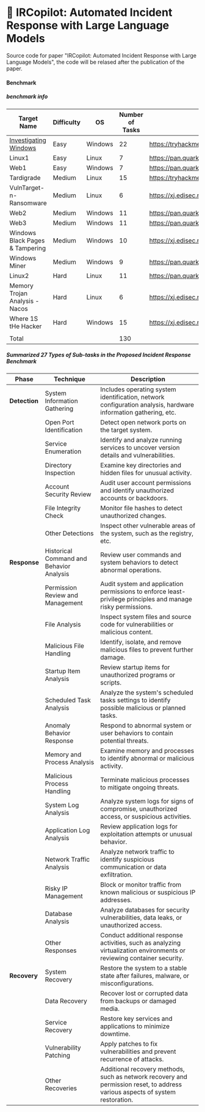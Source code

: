 # 👋 IRCopilot: Automated Incident Response with Large Language Models

Source code for paper "IRCopilot: Automated Incident Response with Large Language Models", the code will be relased after the publication of the paper.

#### Benchmark
##### benchmark info
| Target Name                     | Difficulty | OS      | Number of Tasks | Source                                            |
| ------------------------------- | ---------- | ------- | --------------- | ------------------------------------------------- |
| [Investigating Windows](./Benchmark_Information/1_TryHackMe_InvestigatingWindows%20(Easy).md)           | Easy       | Windows | 22              | https://tryhackme.com/r/room/investigatingwindows |
| Linux1                          | Easy       | Linux   | 7               | https://pan.quark.cn/s/4b6dffd0c51a               |
| Web1                            | Easy       | Windows | 7               | https://pan.quark.cn/s/4b6dffd0c51a               |
| Tardigrade                      | Medium     | Linux   | 15              | https://tryhackme.com/r/room/tardigrade           |
| VulnTarget-n-Ransomware         | Medium     | Linux   | 6               | https://xj.edisec.net/challenges/84               |
| Web2                            | Medium     | Windows | 11              | https://pan.quark.cn/s/4b6dffd0c51a               |
| Web3                            | Medium     | Windows | 11              | https://pan.quark.cn/s/4b6dffd0c51a               |
| Windows Black Pages & Tampering | Medium     | Windows | 10              | https://xj.edisec.net/challenges/51               |
| Windows Miner                   | Medium     | Windows | 9               | https://pan.quark.cn/s/4b6dffd0c51a               |
| Linux2                          | Hard       | Linux   | 11              | https://pan.quark.cn/s/4b6dffd0c51a               |
| Memory Trojan Analysis - Nacos  | Hard       | Linux   | 6               | https://xj.edisec.net/challenges/34               |
| Where 1S tHe Hacker             | Hard       | Windows | 15              | https://xj.edisec.net/challenges/63               |
|                                 |            |         |                 |                                                   |
| Total                           |            |         | 130             |                                                   |

##### Summarized 27 Types of Sub-tasks in the Proposed Incident Response Benchmark
| **Phase**     | **Technique**                            | **Description**                                                                                                               |
| ------------- | ---------------------------------------- | ----------------------------------------------------------------------------------------------------------------------------- |
| **Detection** | System Information Gathering             | Includes operating system identification, network configuration analysis, hardware information gathering, etc.                |
|               | Open Port Identification                 | Detect open network ports on the target system.                                                                               |
|               | Service Enumeration                      | Identify and analyze running services to uncover version details and vulnerabilities.                                         |
|               | Directory Inspection                     | Examine key directories and hidden files for unusual activity.                                                                |
|               | Account Security Review                  | Audit user account permissions and identify unauthorized accounts or backdoors.                                               |
|               | File Integrity Check                     | Monitor file hashes to detect unauthorized changes.                                                                           |
|               | Other Detections                         | Inspect other vulnerable areas of the system, such as the registry, etc.                                                      |
| **Response**  | Historical Command and Behavior Analysis | Review user commands and system behaviors to detect abnormal operations.                                                      |
|               | Permission Review and Management         | Audit system and application permissions to enforce least-privilege principles and manage risky permissions.                  |
|               | File Analysis                            | Inspect system files and source code for vulnerabilities or malicious content.                                                |
|               | Malicious File Handling                  | Identify, isolate, and remove malicious files to prevent further damage.                                                      |
|               | Startup Item Analysis                    | Review startup items for unauthorized programs or scripts.                                                                    |
|               | Scheduled Task Analysis                  | Analyze the system's scheduled tasks settings to identify possible malicious or planned tasks.                                |
|               | Anomaly Behavior Response                | Respond to abnormal system or user behaviors to contain potential threats.                                                    |
|               | Memory and Process Analysis              | Examine memory and processes to identify abnormal or malicious activity.                                                      |
|               | Malicious Process Handling               | Terminate malicious processes to mitigate ongoing threats.                                                                    |
|               | System Log Analysis                      | Analyze system logs for signs of compromise, unauthorized access, or suspicious activities.                                   |
|               | Application Log Analysis                 | Review application logs for exploitation attempts or unusual behavior.                                                        |
|               | Network Traffic Analysis                 | Analyze network traffic to identify suspicious communication or data exfiltration.                                            |
|               | Risky IP Management                      | Block or monitor traffic from known malicious or suspicious IP addresses.                                                     |
|               | Database Analysis                        | Analyze databases for security vulnerabilities, data leaks, or unauthorized access.                                           |
|               | Other Responses                          | Conduct additional response activities, such as analyzing virtualization environments or reviewing container security.        |
| **Recovery**  | System Recovery                          | Restore the system to a stable state after failures, malware, or misconfigurations.                                           |
|               | Data Recovery                            | Recover lost or corrupted data from backups or damaged media.                                                                 |
|               | Service Recovery                         | Restore key services and applications to minimize downtime.                                                                   |
|               | Vulnerability Patching                   | Apply patches to fix vulnerabilities and prevent recurrence of attacks.                                                       |
|               | Other Recoveries                         | Additional recovery methods, such as network recovery and permission reset, to address various aspects of system restoration. |




<!--
**IRCopilot/IRCopilot** is a ✨ _special_ ✨ repository because its `README.md` (this file) appears on your GitHub profile.

Here are some ideas to get you started:

- 🔭 I’m currently working on ...
- 🌱 I’m currently learning ...
- 👯 I’m looking to collaborate on ...
- 🤔 I’m looking for help with ...
- 💬 Ask me about ...
- 📫 How to reach me: ...
- 😄 Pronouns: ...
- ⚡ Fun fact: ...
-->
